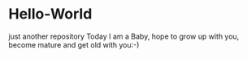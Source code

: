 # Hello-World
just another repository
Today I am a Baby, hope to grow up with you, become mature and get old with you:-)
